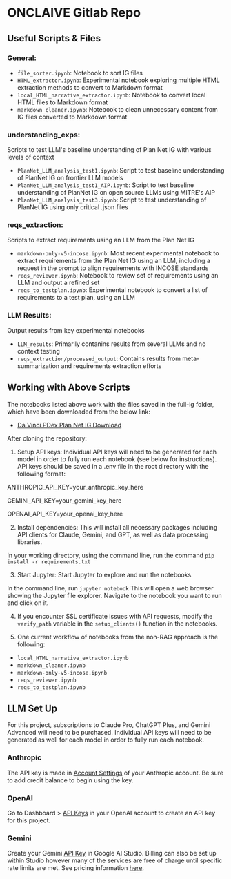 # ONCLAIVE Gitlab Repo 

## Useful Scripts & Files 
### General: 
- `file_sorter.ipynb`: Notebook to sort IG files 
- `HTML_extractor.ipynb`: Experimental notebook exploring multiple HTML extraction methods to convert to Markdown format
- `local_HTML_narrative_extractor.ipynb`: Notebook to convert local HTML files to Markdown format
- `markdown_cleaner.ipynb`: Notebook to clean unnecessary content from IG files converted to Markdown format

### understanding_exps: 
Scripts to test LLM's baseline understanding of Plan Net IG with various levels of context
- `PlanNet_LLM_analysis_test1.ipynb`: Script to test baseline understanding of PlanNet IG on frontier LLM models 
- `PlanNet_LLM_analysis_test1_AIP.ipynb`: Script to test baseline understanding of PlanNet IG on open source LLMs using MITRE's AIP
- `PlanNet_LLM_analysis_test3.ipynb`: Script to test understanding of PlanNet IG using only critical .json files

### reqs_extraction: 
Scripts to extract requirements using an LLM from the Plan Net IG
- `markdown-only-v5-incose.ipynb`: Most recent experimental notebook to extract requirements from the Plan Net IG using an LLM, including a request in the prompt to align requirements with INCOSE standards
- `reqs_reviewer.ipynb`: Notebook to review set of requirements using an LLM and output a refined set
- `reqs_to_testplan.ipynb`: Experimental notebook to convert a list of requirements to a test plan, using an LLM

### LLM Results: 
Output results from key experimental notebooks
- `LLM_results`: Primarily contanins results from several LLMs and no context testing
- `reqs_extraction/processed_output`: Contains results from meta-summarization and requirements extraction efforts

## Working with Above Scripts

The notebooks listed above work with the files saved in the full-ig folder, which have been downloaded from the below link:

- [Da Vinci PDex Plan Net IG Download](https://build.fhir.org/ig/HL7/davinci-pdex-plan-net/downloads.html)

After cloning the repository: 

1. Setup API keys: Individual API keys will need to be generated for each model in order to fully run each notebook (see below for instructions). API keys should be saved in a .env file in the root directory with the following format: 

ANTHROPIC_API_KEY=your_anthropic_key_here

GEMINI_API_KEY=your_gemini_key_here

OPENAI_API_KEY=your_openai_key_here

2. Install dependencies: This will install all necessary packages including API clients for Claude, Gemini, and GPT, as well as data processing libraries.

In your working directory, using the command line, run the command `pip install -r requirements.txt`

3. Start Jupyter: Start Jupyter to explore and run the notebooks.

In the command line, run `jupyter notebook`
This will open a web browser showing the Jupyter file explorer. Navigate to the notebook you want to run and click on it.

4. If you encounter SSL certificate issues with API requests, modify the `verify_path` variable in the `setup_clients()` function in the notebooks.

5. One current workflow of notebooks from the non-RAG approach is the following: 
- `local_HTML_narrative_extractor.ipynb`
- `markdown_cleaner.ipynb`
- `markdown-only-v5-incose.ipynb`
- `reqs_reviewer.ipynb`
- `reqs_to_testplan.ipynb`


## LLM Set Up

For this project, subscriptions to Claude Pro, ChatGPT Plus, and Gemini Advanced will need to be purchased. Individual API keys will need to be generated as well for each model in order to fully run each notebook. 

### Anthropic

The API key is made in [Account Settings](https://console.anthropic.com/account/keys) of your Anthropic account. Be sure to add credit balance to begin using the key. 

### OpenAI

Go to Dashboard > [API Keys](https://platform.openai.com/api-keys) in your OpenAI account to create an API key for this project. 

### Gemini

Create your Gemini [API Key](https://aistudio.google.com/app/apikey?_gl=1*nc11k*_ga*OTIzNzIyMjM0LjE3MzYzNjM5Nzc.*_ga_P1DBVKWT6V*MTczNjM2Mzk3Ni4xLjAuMTczNjM2Mzk3Ni42MC4wLjEyOTEyNzA3OTM.) in Google AI Studio. Billing can also be set up within Studio however many of the services are free of charge until specific rate limits are met. See pricing information [here](https://ai.google.dev/pricing?_gl=1*1ktr08b*_ga*OTIzNzIyMjM0LjE3MzYzNjM5Nzc.*_ga_P1DBVKWT6V*MTczNjM2Mzk3Ni4xLjEuMTczNjM2Mzk3OS41Ny4wLjEyOTEyNzA3OTM.#1_5flash). 

